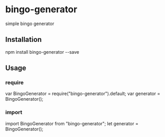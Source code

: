 # bingo-generator
simple bingo generator

## Installation
npm install bingo-generator --save

## Usage
### require
var BingoGenerator = require("bingo-generator").default;
var generator = BingoGenerator();
### import
import BingoGenerator from "bingo-generator";
let generator = BingoGenerator();